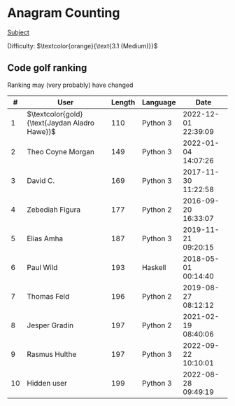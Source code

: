 # Anagram Counting

[Subject](https://open.kattis.com/problems/anagramcounting)

Difficulty: $\textcolor{orange}{\text{3.1 (Medium)}}$ 

## Code golf ranking

Ranking may (very probably) have changed

| #  | User               | Length | Language | Date                |
|----|--------------------|--------|----------|---------------------|
| 1  | $\textcolor{gold}{\text{Jaydan Aladro Hawe}}$  | 110    | Python 3 | 2022-12-01 22:39:09 |
| 2  | Theo Coyne Morgan  | 149    | Python 3 | 2022-01-04 14:07:26 |
| 3  | David C.           | 169    | Python 3 | 2017-11-30 11:22:58 |
| 4  | Zebediah Figura    | 177    | Python 2 | 2016-09-20 16:33:07 |
| 5  | Elias Amha         | 187    | Python 3 | 2019-11-21 09:20:15 |
| 6  | Paul Wild          | 193    | Haskell  | 2018-05-01 00:14:40 |
| 7  | Thomas Feld        | 196    | Python 2 | 2019-08-27 08:12:12 |
| 8  | Jesper Gradin      | 197    | Python 2 | 2021-02-19 08:40:06 |
| 9  | Rasmus Hulthe      | 197    | Python 3 | 2022-09-22 10:10:01 |
| 10 | Hidden user        | 199    | Python 3 | 2022-08-28 09:49:19 |